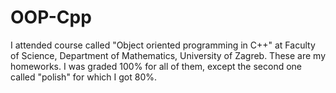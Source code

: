 # OOP-Cpp
I attended course called "Object oriented programming in C++" at Faculty of Science, Department of Mathematics, University of Zagreb.
These are my homeworks. I was graded 100% for all of them, except the second one called "polish" for which I got 80%.

